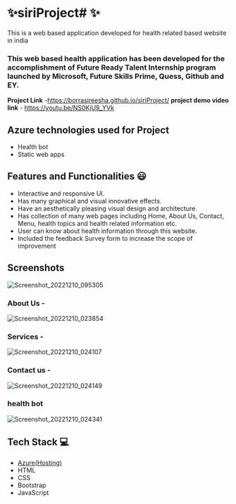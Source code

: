 # ✨siriProject# ✨

This is a web based application developed for health related based website in india

### This web based health application has been developed for the accomplishment of Future Ready Talent Internship program launched by Microsoft, Future Skills Prime, Quess, Github and EY.


**Project Link** -https://borrasireesha.github.io/siriProject/
**project demo video link** - https://youtu.be/NS0KjU9_YVk

## Azure technologies used for Project

- Health bot
- Static web apps

## Features and Functionalities 😃

- Interactive and responsive UI.
- Has many graphical and visual innovative effects.
- Have an aesthetically pleasing visual design and architecture.
- Has collection of many web pages including Home, About Us, Contact, Menu, health topics and health related information etc.
- User can know about health information through this website.
- Included the feedback Survey form to increase the scope of improvement 

## Screenshots


![Screenshot_20221210_095305](https://user-images.githubusercontent.com/117969941/206829565-273e027f-fdee-40ce-ba10-d29702f94ea4.png)


### About Us -

![Screenshot_20221210_023854](https://user-images.githubusercontent.com/117969941/206842479-76eb44d0-5919-4946-be25-c79a6cee2f11.png)


### Services -

![Screenshot_20221210_024107](https://user-images.githubusercontent.com/117969941/206842532-94d6f6d4-8a01-4aee-ab60-6d5ae6669890.png)


### Contact us -

![Screenshot_20221210_024149](https://user-images.githubusercontent.com/117969941/206842527-439558d7-bf30-4734-9e4b-3f299c27ed7a.png)


### health bot


![Screenshot_20221210_024341](https://user-images.githubusercontent.com/117969941/206842503-3d412613-b745-442e-b3a3-e097678dc31d.png)


## Tech Stack 💻

- [Azure(Hosting)](https://azure.microsoft.com/en-in/features/azure-portal/)
- HTML
- CSS
- Bootstrap
- JavaScript
